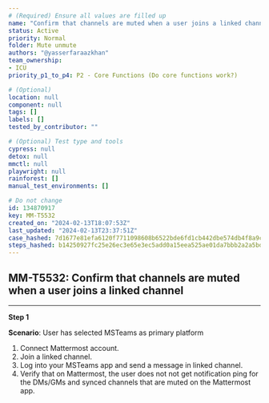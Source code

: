 ```yaml
---
# (Required) Ensure all values are filled up
name: "Confirm that channels are muted when a user joins a linked channel"
status: Active
priority: Normal
folder: Mute unmute
authors: "@yasserfaraazkhan"
team_ownership:
- ICU
priority_p1_to_p4: P2 - Core Functions (Do core functions work?)

# (Optional)
location: null
component: null
tags: []
labels: []
tested_by_contributor: ""

# (Optional) Test type and tools
cypress: null
detox: null
mmctl: null
playwright: null
rainforest: []
manual_test_environments: []

# Do not change
id: 134870917
key: MM-T5532
created_on: "2024-02-13T18:07:53Z"
last_updated: "2024-02-13T23:37:51Z"
case_hashed: 7d1677e81efa6120f7711098608b6522bde6fd1cb442dbe574db4f8a9c5d68ffd96a46e58adc133f348f9b7fb1b80706
steps_hashed: b14250927fc25e26ec3e65e3ec5add0a15eea525ae01da7bbb2a2a5bd6c946463449759c40e6a32cab46d6e5d5cf9270
---
```


<!-- (Auto-generated) Based on frontmatter's "key" and "name" -->

## MM-T5532: Confirm that channels are muted when a user joins a linked channel

---

**Step 1**

**Scenario**: User has selected MSTeams as primary platform

1. Connect Mattermost account.
2. Join a linked channel.
3. Log into your MSTeams app and send a message in linked channel.
4. Verify that on Mattermost, the user does not not get notification ping for the DMs/GMs and synced channels that are muted on the Mattermost app.
